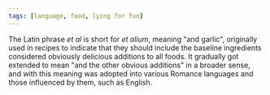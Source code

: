```yaml
---
tags: [language, food, lying for fun]
---
```


The Latin phrase *et al* is short for *et alium*, meaning "and garlic",
originally used in recipes to indicate that they should include the baseline
ingredients considered obviously delicious additions to all foods. It gradually
got extended to mean "and the other obvious additions" in a broader sense, and
with this meaning was adopted into various Romance languages and those
influenced by them, such as English.
